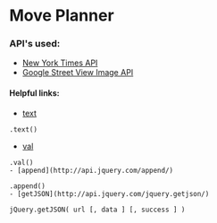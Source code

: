 # Move Planner

### API's used:
* [New York Times API](http://developer.nytimes.com/)
* [Google Street View Image API](https://developers.google.com/maps/documentation/streetview/intro)


#### Helpful links:
- [text](http://api.jquery.com/text/)
````
.text()
````
- [val](http://api.jquery.com/val/)
````
.val()
- [append](http://api.jquery.com/append/)
````
````
.append()
- [getJSON](http://api.jquery.com/jquery.getjson/)
````
````
jQuery.getJSON( url [, data ] [, success ] )
````